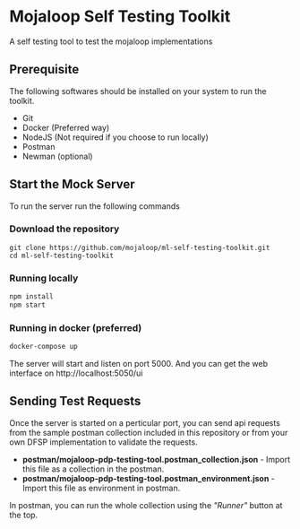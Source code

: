 # Mojaloop Self Testing Toolkit

A self testing tool to test the mojaloop implementations

## Prerequisite
The following softwares should be installed on your system to run the toolkit.

* Git
* Docker (Preferred way)
* NodeJS (Not required if you choose to run locally)
* Postman
* Newman (optional)

## Start the Mock Server
To run the server run the following commands

### Download the repository
```
git clone https://github.com/mojaloop/ml-self-testing-toolkit.git
cd ml-self-testing-toolkit
```

### Running locally
```bash
npm install
npm start
```

### Running in docker (preferred)
```bash
docker-compose up
```

The server will start and listen on port 5000. And you can get the web interface on http://localhost:5050/ui

## Sending Test Requests
Once the server is started on a perticular port, you can send api requests from the sample postman collection included in this repository or from your own DFSP implementation to validate the requests.

* **postman/mojaloop-pdp-testing-tool.postman_collection.json** - Import this file as a collection in the postman.
* **postman/mojaloop-pdp-testing-tool.postman_environment.json** - Import this file as environment in postman.

In postman, you can run the whole collection using the *"Runner"* button at the top.
